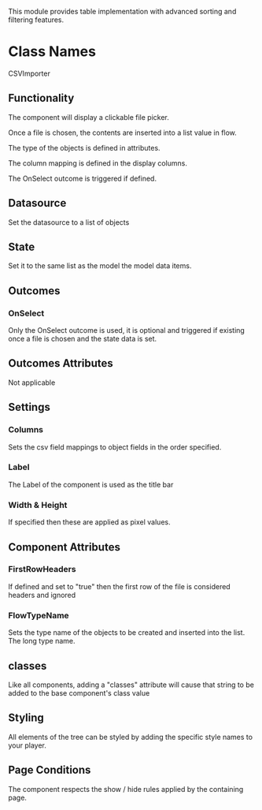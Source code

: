 This module provides table implementation with advanced sorting and filtering features. 

# Class Names

CSVImporter

## Functionality

The component will display a clickable file picker.

Once a file is chosen, the contents are inserted into a list value in flow.

The type of the objects is defined in attributes.

The column mapping is defined in the display columns.

The OnSelect outcome is triggered if defined.

## Datasource

Set the datasource to a list of objects


## State

Set it to the same list as the model the model data items.


## Outcomes

### OnSelect

Only the OnSelect outcome is used, it is optional and triggered if existing once a file is chosen and the state data is set.


## Outcomes Attributes

Not applicable


## Settings

### Columns

Sets the csv field mappings to object fields in the order specified.

### Label

The Label of the component is used as the title bar

### Width & Height

If specified then these are applied as pixel values.

## Component Attributes

### FirstRowHeaders

If defined and set to "true" then the first row of the file is considered headers and ignored

### FlowTypeName

Sets the type name of the objects to be created and inserted into the list.  The long type name.


## classes

Like all components, adding a "classes" attribute will cause that string to be added to the base component's class value


## Styling

All elements of the tree can be styled by adding the specific style names to your player.


## Page Conditions

The component respects the show / hide rules applied by the containing page.


